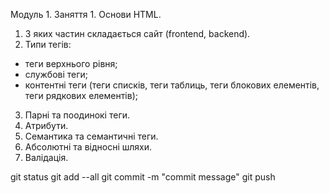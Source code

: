 
Модуль 1. Заняття 1. Основи HTML.

1. 3 яких частин складається сайт (frontend, backend).
2. Типи тегів:

- теги верхнього рівня;
- службові теги;
- контентні теги (теги списків, теги таблиць, теги блокових елементів, теги рядкових елементів);

3. Парні та поодинокі теги.
4. Атрибути.
5. Семантика та семантичні теги.
6. Абсолютні та відносні шляхи.
7. Валідація.

git status
git add --all
git commit -m "commit message"
git push